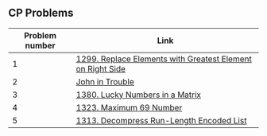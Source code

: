 
## CP Problems
|  Problem number|Link  |
|--|--|
|1  | [1299. Replace Elements with Greatest Element on Right Side](https://leetcode.com/problems/jewels-and-stones/) |
|2  | [John in Trouble](https://www.hackerearth.com/problem/algorithm/john-in-trouble-d2d10afc/) |
|3  | [1380. Lucky Numbers in a Matrix](https://leetcode.com/problems/lucky-numbers-in-a-matrix) |
|4  | [1323. Maximum 69 Number](https://leetcode.com/problems/maximum-69-number/) |
|5  | [1313. Decompress Run-Length Encoded List](https://leetcode.com/problems/decompress-run-length-encoded-list/) |

